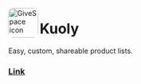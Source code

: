 
<img src="https://pbs.twimg.com/media/FGSSACWXEAcy0Qy?format=jpg&name=small" align="left"
     alt="GiveSpace icon" width="60" style="border-radius: 10px;" height="60">
# Kuoly
Easy, custom, shareable
product lists.
<h3><a href="http://kuoly.com/" target="_blank" >
    Link
</a></h3>
